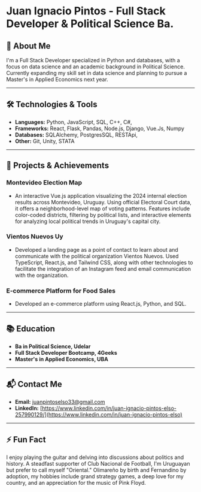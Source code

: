 # Juan Ignacio Pintos - Full Stack Developer & Political Science Ba.


## 👋 About Me

I'm a Full Stack Developer specialized in Python and databases, with a focus on data science and an academic background in Political Science. Currently expanding my skill set in data science and planning to pursue a Master's in Applied Economics next year.

---

## 🛠️ Technologies & Tools

- **Languages:** Python, JavaScript, SQL, C++, C#, 
- **Frameworks:** React, Flask, Pandas, Node.js, Django, Vue.Js, Numpy
- **Databases:** SQLAlchemy, PostgresSQL, RESTApi,
- **Other:** Git, Unity, STATA

---

## 🎯 Projects & Achievements

### Montevideo Election Map
- An interactive Vue.js application visualizing the 2024 internal election results across Montevideo, Uruguay. Using official Electoral Court data, it offers a neighborhood-level map of voting patterns. Features include color-coded districts, filtering by political lists, and interactive elements for analyzing local political trends in Uruguay's capital city.

### Vientos Nuevos Uy
- Developed a landing page as a point of contact to learn about and communicate with the political organization Vientos Nuevos. Used TypeScript, React.js, and Tailwind CSS, along with other technologies to facilitate the integration of an Instagram feed and email communication with the organization.

### E-commerce Platform for Food Sales
- Developed an e-commerce platform using React.js, Python, and SQL.

---

## 📚 Education

- **Ba in Political Science, Udelar**
- **Full Stack Developer Bootcamp, 4Geeks**
- **Master's in Applied Economics, UBA**

---

## 📬 Contact Me

- **Email:** [juanpintoselso33@gmail.com](mailto:juanpintoselso33@gmail.com)
- **LinkedIn:** [https://www.linkedin.com/in/juan-ignacio-pintos-elso-257990129/](https://www.linkedin.com/in/juan-ignacio-pintos-elso)

---

## ⚡ Fun Fact

I enjoy playing the guitar and delving into discussions about politics and history. A steadfast supporter of Club Nacional de Football, I'm Uruguayan but prefer to call myself "Oriental." Olimareño by birth and Fernandino by adoption, my hobbies include grand strategy games, a deep love for my country, and an appreciation for the music of Pink Floyd.

